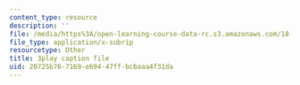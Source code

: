 ```yaml
---
content_type: resource
description: ''
file: /media/https%3A/open-learning-course-data-rc.s3.amazonaws.com/18-085-computational-science-and-engineering-i-fall-2008/20725b767169e69447ffbc6aaa4f31da_w26JaJX8GMk.srt
file_type: application/x-subrip
resourcetype: Other
title: 3play caption file
uid: 20725b76-7169-e694-47ff-bc6aaa4f31da
---
```

